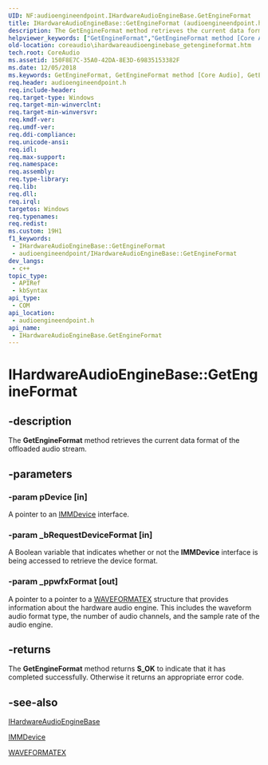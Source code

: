 ```yaml
---
UID: NF:audioengineendpoint.IHardwareAudioEngineBase.GetEngineFormat
title: IHardwareAudioEngineBase::GetEngineFormat (audioengineendpoint.h)
description: The GetEngineFormat method retrieves the current data format of the offloaded audio stream.
helpviewer_keywords: ["GetEngineFormat","GetEngineFormat method [Core Audio]","GetEngineFormat method [Core Audio]","IHardwareAudioEngineBase interface","IHardwareAudioEngineBase interface [Core Audio]","GetEngineFormat method","IHardwareAudioEngineBase.GetEngineFormat","IHardwareAudioEngineBase::GetEngineFormat","audioengineendpoint/IHardwareAudioEngineBase::GetEngineFormat","coreaudio.ihardwareaudioenginebase_getengineformat"]
old-location: coreaudio\ihardwareaudioenginebase_getengineformat.htm
tech.root: CoreAudio
ms.assetid: 150F8E7C-35A0-42DA-8E3D-69835153382F
ms.date: 12/05/2018
ms.keywords: GetEngineFormat, GetEngineFormat method [Core Audio], GetEngineFormat method [Core Audio],IHardwareAudioEngineBase interface, IHardwareAudioEngineBase interface [Core Audio],GetEngineFormat method, IHardwareAudioEngineBase.GetEngineFormat, IHardwareAudioEngineBase::GetEngineFormat, audioengineendpoint/IHardwareAudioEngineBase::GetEngineFormat, coreaudio.ihardwareaudioenginebase_getengineformat
req.header: audioengineendpoint.h
req.include-header: 
req.target-type: Windows
req.target-min-winverclnt: 
req.target-min-winversvr: 
req.kmdf-ver: 
req.umdf-ver: 
req.ddi-compliance: 
req.unicode-ansi: 
req.idl: 
req.max-support: 
req.namespace: 
req.assembly: 
req.type-library: 
req.lib: 
req.dll: 
req.irql: 
targetos: Windows
req.typenames: 
req.redist: 
ms.custom: 19H1
f1_keywords:
 - IHardwareAudioEngineBase::GetEngineFormat
 - audioengineendpoint/IHardwareAudioEngineBase::GetEngineFormat
dev_langs:
 - c++
topic_type:
 - APIRef
 - kbSyntax
api_type:
 - COM
api_location:
 - audioengineendpoint.h
api_name:
 - IHardwareAudioEngineBase.GetEngineFormat
---
```


# IHardwareAudioEngineBase::GetEngineFormat


## -description

The <b>GetEngineFormat</b> method retrieves the current data format of the offloaded audio stream.

## -parameters

### -param pDevice [in]

A pointer to an <a href="/windows/desktop/api/mmdeviceapi/nn-mmdeviceapi-immdevice">IMMDevice</a> interface.

### -param _bRequestDeviceFormat [in]

A Boolean variable that indicates whether or not the <b>IMMDevice</b> interface is being accessed to retrieve the device format.

### -param _ppwfxFormat [out]

A pointer to a pointer to a <a href="/windows/win32/api/mmreg/ns-mmreg-waveformatex">WAVEFORMATEX</a> structure that provides information about the hardware audio engine. This includes the waveform audio format type, the number of audio channels, and the sample rate of the audio engine.

## -returns

The <b>GetEngineFormat</b> method returns <b>S_OK</b> to indicate that it has completed successfully. Otherwise it returns an appropriate error code.

## -see-also

<a href="/windows/desktop/api/audioengineendpoint/nn-audioengineendpoint-ihardwareaudioenginebase">IHardwareAudioEngineBase</a>



<a href="/windows/desktop/api/mmdeviceapi/nn-mmdeviceapi-immdevice">IMMDevice</a>



<a href="/windows/win32/api/mmreg/ns-mmreg-waveformatex">WAVEFORMATEX</a>
